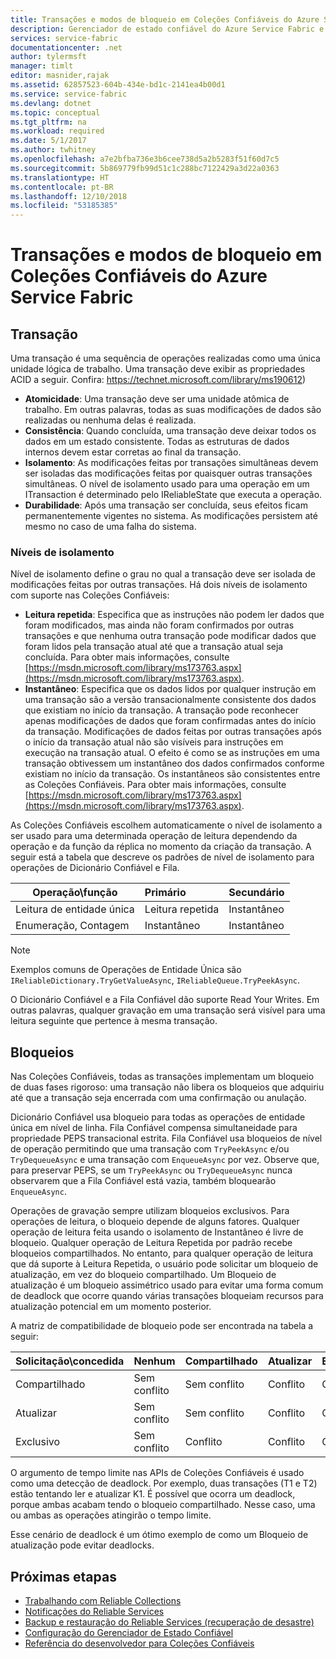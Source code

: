 ```yaml
---
title: Transações e modos de bloqueio em Coleções Confiáveis do Azure Service Fabric | Microsoft Docs
description: Gerenciador de estado confiável do Azure Service Fabric e Bloqueio e Transações de Coleções Confiáveis.
services: service-fabric
documentationcenter: .net
author: tylermsft
manager: timlt
editor: masnider,rajak
ms.assetid: 62857523-604b-434e-bd1c-2141ea4b00d1
ms.service: service-fabric
ms.devlang: dotnet
ms.topic: conceptual
ms.tgt_pltfrm: na
ms.workload: required
ms.date: 5/1/2017
ms.author: twhitney
ms.openlocfilehash: a7e2bfba736e3b6cee738d5a2b5283f51f60d7c5
ms.sourcegitcommit: 5b869779fb99d51c1c288bc7122429a3d22a0363
ms.translationtype: HT
ms.contentlocale: pt-BR
ms.lasthandoff: 12/10/2018
ms.locfileid: "53185385"
---
```

# <a name="transactions-and-lock-modes-in-azure-service-fabric-reliable-collections"></a>Transações e modos de bloqueio em Coleções Confiáveis do Azure Service Fabric

## <a name="transaction"></a>Transação
Uma transação é uma sequência de operações realizadas como uma única unidade lógica de trabalho.
Uma transação deve exibir as propriedades ACID a seguir. Confira: https://technet.microsoft.com/library/ms190612)
* **Atomicidade**: Uma transação deve ser uma unidade atômica de trabalho. Em outras palavras, todas as suas modificações de dados são realizadas ou nenhuma delas é realizada.
* **Consistência**: Quando concluída, uma transação deve deixar todos os dados em um estado consistente. Todas as estruturas de dados internos devem estar corretas ao final da transação.
* **Isolamento**: As modificações feitas por transações simultâneas devem ser isoladas das modificações feitas por quaisquer outras transações simultâneas. O nível de isolamento usado para uma operação em um ITransaction é determinado pelo IReliableState que executa a operação.
* **Durabilidade**: Após uma transação ser concluída, seus efeitos ficam permanentemente vigentes no sistema. As modificações persistem até mesmo no caso de uma falha do sistema.

### <a name="isolation-levels"></a>Níveis de isolamento
Nível de isolamento define o grau no qual a transação deve ser isolada de modificações feitas por outras transações.
Há dois níveis de isolamento com suporte nas Coleções Confiáveis:

* **Leitura repetida**: Especifica que as instruções não podem ler dados que foram modificados, mas ainda não foram confirmados por outras transações e que nenhuma outra transação pode modificar dados que foram lidos pela transação atual até que a transação atual seja concluída. Para obter mais informações, consulte [https://msdn.microsoft.com/library/ms173763.aspx](https://msdn.microsoft.com/library/ms173763.aspx).
* **Instantâneo**: Especifica que os dados lidos por qualquer instrução em uma transação são a versão transacionalmente consistente dos dados que existiam no início da transação.
  A transação pode reconhecer apenas modificações de dados que foram confirmadas antes do início da transação.
  Modificações de dados feitas por outras transações após o início da transação atual não são visíveis para instruções em execução na transação atual.
  O efeito é como se as instruções em uma transação obtivessem um instantâneo dos dados confirmados conforme existiam no início da transação.
  Os instantâneos são consistentes entre as Coleções Confiáveis.
  Para obter mais informações, consulte [https://msdn.microsoft.com/library/ms173763.aspx](https://msdn.microsoft.com/library/ms173763.aspx).

As Coleções Confiáveis escolhem automaticamente o nível de isolamento a ser usado para uma determinada operação de leitura dependendo da operação e da função da réplica no momento da criação da transação.
A seguir está a tabela que descreve os padrões de nível de isolamento para operações de Dicionário Confiável e Fila.

| Operação\função | Primário | Secundário |
| --- |:--- |:--- |
| Leitura de entidade única |Leitura repetida |Instantâneo |
| Enumeração, Contagem |Instantâneo |Instantâneo |

> [!NOTE]
> Exemplos comuns de Operações de Entidade Única são `IReliableDictionary.TryGetValueAsync`, `IReliableQueue.TryPeekAsync`.
> 

O Dicionário Confiável e a Fila Confiável dão suporte Read Your Writes.
Em outras palavras, qualquer gravação em uma transação será visível para uma leitura seguinte que pertence à mesma transação.

## <a name="locks"></a>Bloqueios
Nas Coleções Confiáveis, todas as transações implementam um bloqueio de duas fases rigoroso: uma transação não libera os bloqueios que adquiriu até que a transação seja encerrada com uma confirmação ou anulação.

Dicionário Confiável usa bloqueio para todas as operações de entidade única em nível de linha.
Fila Confiável compensa simultaneidade para propriedade PEPS transacional estrita.
Fila Confiável usa bloqueios de nível de operação permitindo que uma transação com `TryPeekAsync` e/ou `TryDequeueAsync` e uma transação com `EnqueueAsync` por vez.
Observe que, para preservar PEPS, se um `TryPeekAsync` ou `TryDequeueAsync` nunca observarem que a Fila Confiável está vazia, também bloquearão `EnqueueAsync`.

Operações de gravação sempre utilizam bloqueios exclusivos.
Para operações de leitura, o bloqueio depende de alguns fatores.
Qualquer operação de leitura feita usando o isolamento de Instantâneo é livre de bloqueio.
Qualquer operação de Leitura Repetida por padrão recebe bloqueios compartilhados.
No entanto, para qualquer operação de leitura que dá suporte à Leitura Repetida, o usuário pode solicitar um bloqueio de atualização, em vez do bloqueio compartilhado.
Um Bloqueio de atualização é um bloqueio assimétrico usado para evitar uma forma comum de deadlock que ocorre quando várias transações bloqueiam recursos para atualização potencial em um momento posterior.

A matriz de compatibilidade de bloqueio pode ser encontrada na tabela a seguir:

| Solicitação\concedida | Nenhum | Compartilhado | Atualizar | Exclusivo |
| --- |:--- |:--- |:--- |:--- |
| Compartilhado |Sem conflito |Sem conflito |Conflito |Conflito |
| Atualizar |Sem conflito |Sem conflito |Conflito |Conflito |
| Exclusivo |Sem conflito |Conflito |Conflito |Conflito |

O argumento de tempo limite nas APIs de Coleções Confiáveis é usado como uma detecção de deadlock.
Por exemplo, duas transações (T1 e T2) estão tentando ler e atualizar K1.
É possível que ocorra um deadlock, porque ambas acabam tendo o bloqueio compartilhado.
Nesse caso, uma ou ambas as operações atingirão o tempo limite.

Esse cenário de deadlock é um ótimo exemplo de como um Bloqueio de atualização pode evitar deadlocks.

## <a name="next-steps"></a>Próximas etapas
* [Trabalhando com Reliable Collections](service-fabric-work-with-reliable-collections.md)
* [Notificações do Reliable Services](service-fabric-reliable-services-notifications.md)
* [Backup e restauração do Reliable Services (recuperação de desastre)](service-fabric-reliable-services-backup-restore.md)
* [Configuração do Gerenciador de Estado Confiável](service-fabric-reliable-services-configuration.md)
* [Referência do desenvolvedor para Coleções Confiáveis](https://msdn.microsoft.com/library/azure/microsoft.servicefabric.data.collections.aspx)

